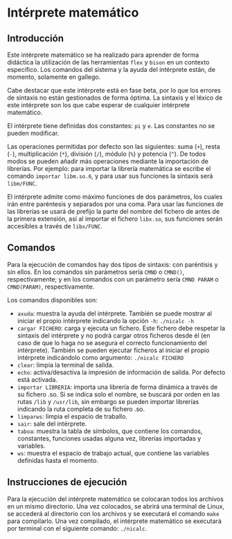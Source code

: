 # Intérprete matemático

## Introducción
Este intérprete matemático se ha realizado para aprender de forma didáctica la utilización de las herramientas `flex` y `bison` en un contexto específico. Los comandos del sistema y la ayuda del intérprete están, de momento, solamente en gallego.

Cabe destacar que este intérprete está en fase beta, por lo que los errores de sintaxis no están gestionados de forma óptima. La sintaxis y el léxico de este intérprete son los que cabe esperar de cualquier intérprete matemático.

El intérprete tiene definidas dos constantes: `pi` y `e`. Las constantes no se pueden modificar.

Las operaciones permitidas por defecto son las siguientes: suma (`+`), resta (`-`), multiplicación (`*`), división (`/`), módulo (`%`) y potencia (`^`). De todos modos se pueden añadir más operaciones mediante la importación de librerías. Por ejemplo: para importar la librería matemática se escribe el comando `importar libm.so.6`, y para usar sus funciones la sintaxis será `libm/FUNC`.

El intérprete admite como máximo funciones de dos parámetros, los cuales irán entre paréntesis y separados por una coma. Para usar las funciones de las librerías se usará de prefijo la parte del nombre del fichero de antes de la primera extensión, así al importar el fichero `libx.so`, sus funciones serán accesibles a través de `libx/FUNC`.


## Comandos
Para la ejecución de comandos hay dos tipos de sintaxis: con paréntisis y sin ellos. En los comandos sin parámetros sería `CMND` o `CMND()`, respectivamente; y en los comandos con un parámetro sería `CMND PARAM` o `CMND(PARAM)`, respectivamente.

Los comandos disponibles son:
* `axuda`: muestra la ayuda del intérprete. También se puede mostrar al iniciar el propio intérprete indicando la opción `-h`: `./nicalc -h`
* `cargar FICHERO`: carga y ejecuta un fichero. Este fichero debe respetar la sintaxis del intérprete y no podrá cargar otros ficheros desde él (en caso de que lo haga no se asegura el correcto funcionamiento del intérprete). También se pueden ejecutar ficheros al iniciar el propio intérprete indicándolo como argumento: `./nicalc FICHERO`
* `clear`: limpia la terminal de salida.
* `echo`: activa/desactiva la impresión de información de salida. Por defecto está activada.
* `importar LIBRERIA`: importa una librería de forma dinámica a través de su fichero .so. Si se indica solo el nombre, se buscará por orden en las rutas `/lib` y `/usr/lib`, sin embargo se pueden importar librerías indicando la ruta completa de su fichero .so.
* `limparws`: limpia el espacio de traballo.
* `sair`: sale del intérprete.
* `taboa`: muestra la tabla de símbolos, que contiene los comandos, constantes, funciones usadas alguna vez, librerías importadas y variables.
* `ws`: muestra el espacio de trabajo actual, que contiene las variables definidas hasta el momento.


## Instrucciones de ejecución
Para la ejecución del intérprete matemático se colocaran todos los archivos en un mismo directorio. Una vez colocados, se abrirá una terminal de Linux, se accederá al directorio con los archivos y se executará el comando `make` para compilarlo. Una vez compilado, el intérprete matemático se executará por terminal con el siguiente comando: `./nicalc`.
